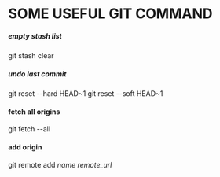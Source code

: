 # SOME USEFUL GIT COMMAND

##### empty stash list

git stash clear

##### undo last commit

git reset --hard HEAD~1
git reset --soft HEAD~1

#### fetch all origins

git fetch --all

#### add origin

git remote add *name* *remote_url*